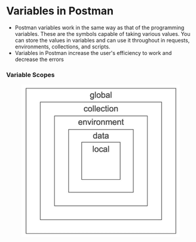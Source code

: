 # Variables in Postman

* Postman variables work in the same way as that of the programming variables. These are the symbols capable of taking various values. You can store the values in variables and can use it throughout in requests, environments, collections, and scripts.
* Variables in Postman increase the user's efficiency to work and decrease the errors



### Variable Scopes



<figure><img src="../.gitbook/assets/image (3) (1).png" alt=""><figcaption></figcaption></figure>
